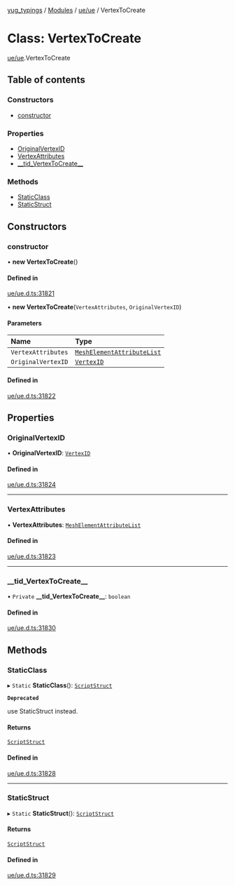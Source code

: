 [yug_typings](../README.md) / [Modules](../modules.md) / [ue/ue](../modules/ue_ue.md) / VertexToCreate

# Class: VertexToCreate

[ue/ue](../modules/ue_ue.md).VertexToCreate

## Table of contents

### Constructors

- [constructor](ue_ue.VertexToCreate.md#constructor)

### Properties

- [OriginalVertexID](ue_ue.VertexToCreate.md#originalvertexid)
- [VertexAttributes](ue_ue.VertexToCreate.md#vertexattributes)
- [\_\_tid\_VertexToCreate\_\_](ue_ue.VertexToCreate.md#__tid_vertextocreate__)

### Methods

- [StaticClass](ue_ue.VertexToCreate.md#staticclass)
- [StaticStruct](ue_ue.VertexToCreate.md#staticstruct)

## Constructors

### constructor

• **new VertexToCreate**()

#### Defined in

[ue/ue.d.ts:31821](https://github.com/YugMetaverse/yug_typings/blob/b7d9b19/ue/ue.d.ts#L31821)

• **new VertexToCreate**(`VertexAttributes`, `OriginalVertexID`)

#### Parameters

| Name | Type |
| :------ | :------ |
| `VertexAttributes` | [`MeshElementAttributeList`](ue_ue.MeshElementAttributeList.md) |
| `OriginalVertexID` | [`VertexID`](ue_ue.VertexID.md) |

#### Defined in

[ue/ue.d.ts:31822](https://github.com/YugMetaverse/yug_typings/blob/b7d9b19/ue/ue.d.ts#L31822)

## Properties

### OriginalVertexID

• **OriginalVertexID**: [`VertexID`](ue_ue.VertexID.md)

#### Defined in

[ue/ue.d.ts:31824](https://github.com/YugMetaverse/yug_typings/blob/b7d9b19/ue/ue.d.ts#L31824)

___

### VertexAttributes

• **VertexAttributes**: [`MeshElementAttributeList`](ue_ue.MeshElementAttributeList.md)

#### Defined in

[ue/ue.d.ts:31823](https://github.com/YugMetaverse/yug_typings/blob/b7d9b19/ue/ue.d.ts#L31823)

___

### \_\_tid\_VertexToCreate\_\_

• `Private` **\_\_tid\_VertexToCreate\_\_**: `boolean`

#### Defined in

[ue/ue.d.ts:31830](https://github.com/YugMetaverse/yug_typings/blob/b7d9b19/ue/ue.d.ts#L31830)

## Methods

### StaticClass

▸ `Static` **StaticClass**(): [`ScriptStruct`](ue_ue.ScriptStruct.md)

**`Deprecated`**

use StaticStruct instead.

#### Returns

[`ScriptStruct`](ue_ue.ScriptStruct.md)

#### Defined in

[ue/ue.d.ts:31828](https://github.com/YugMetaverse/yug_typings/blob/b7d9b19/ue/ue.d.ts#L31828)

___

### StaticStruct

▸ `Static` **StaticStruct**(): [`ScriptStruct`](ue_ue.ScriptStruct.md)

#### Returns

[`ScriptStruct`](ue_ue.ScriptStruct.md)

#### Defined in

[ue/ue.d.ts:31829](https://github.com/YugMetaverse/yug_typings/blob/b7d9b19/ue/ue.d.ts#L31829)
